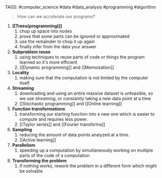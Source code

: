 TAGS: #computer_science #data #data_analysis #programming #algorithm 

> How can we accelerate our programs?

1. **[[Trees(programming)]]**
	1. chop up space into nodes
	2. prove that some parts can be ignored or approximated
	3. use the remainder to chop it up again
	4. finally infer from the data your answer
2. **Subproblem reuse**
	1. using techniques to reuse parts of code or things the program learned so it's more efficient
	2. [[Dynamic programming]] and [[Memoization]]
3. **Locality**
	1. making sure that the computation is not limited by the computer itself. 
4. **Streaming**
	1. downloading and using an entire massive dataset is unfeasible, so we use *streaming*, or constantly taking a new data point at a time
	2. [[Stochastic programming]] and [[Online learning]]
5. **Function transformations**
	1. transforming our starting function into a new one which is easier to compute and requires less power. 
	2. [[Taylor series]] and [[Fourier transforms]]
6. **Sampling**
	1. reducing the amount of data points analyzed at a time.
	2. [[Active learning]]
7. **Parallelism**
	1. speeding up a computation by simultaneously working on multiple parts of the code of a computation
8. **Transforming the problem**
	1. if nothing works, rework the problem in a different form which might be solvable
